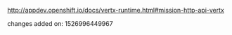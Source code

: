 http://appdev.openshift.io/docs/vertx-runtime.html#mission-http-api-vertx

 
 changes added on: 1526996449967